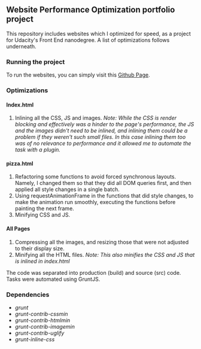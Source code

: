 ## Website Performance Optimization portfolio project

This repository includes websites which I optimized for speed, as a project for Udacity's Front End nanodegree. A list of optimizations follows underneath.

### Running the project

To run the websites, you can simply visit this [Github Page](http://pmrcunha.github.io/udacity_p4/).

### Optimizations

#### Index.html

1.  Inlining all the CSS, JS and images.
_Note: While the CSS is render blocking and effectively was a hinder to the page's performance, the JS and the images didn't need to be inlined, and inlining them could be a problem if they weren't such small files. In this case inlining them too was of no relevance to performance and it allowed me to automate the task with a plugin._

#### pizza.html

1.  Refactoring some functions to avoid forced synchronous layouts. Namely, I changed them so that they did all DOM queries first, and then applied all style changes in a single batch.
2.  Using requestAnimationFrame in the functions that did style changes, to make the animation run smoothly, executing the functions before painting the next frame.
3.  Minifying CSS and JS.

#### All Pages

1.  Compressing all the images, and resizing those that were not adjusted to their display size.
2.  Minifying all the HTML files.
_Note: This also minifies the CSS and JS that is inlined in index.html_

The code was separated into production (build) and source (src) code. Tasks were automated using GruntJS.

### Dependencies

+   _grunt_
+   _grunt-contrib-cssmin_
+   _grunt-contrib-htmlmin_
+   _grunt-contrib-imagemin_
+   _grunt-contrib-uglify_
+   _grunt-inline-css_
